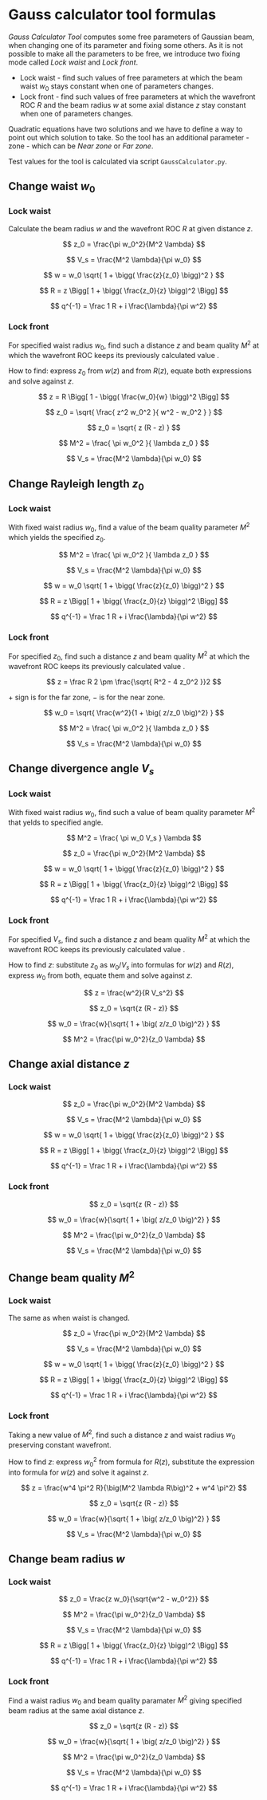 # Gauss calculator tool formulas

*Gauss Calculator Tool* computes some free parameters of Gaussian beam, when changing one of its parameter and fixing some others. As it is not possible to make all the parameters to be free, we introduce two fixing mode called *Lock waist* and *Lock front*.

- Lock waist - find such values of free parameters at which the beam waist $w_0$ stays constant when one of parameters changes.
- Lock front - find such values of free parameters at which the wavefront ROC $R$ and the beam radius $w$ at some axial distance $z$ stay constant when one of parameters changes.

Quadratic equations have two solutions and we have to define a way to point out which solution to take. So the tool has an additional parameter - zone - which can be *Near zone* or *Far zone*.

Test values for the tool is calculated via script `GaussCalculator.py`.


## Change waist $w_0$

### Lock waist

Calculate the beam radius $w$ and the wavefront ROC $R$ at given distance $z$.

$$ z_0 = \frac{\pi w_0^2}{M^2 \lambda}  $$

$$ V_s = \frac{M^2 \lambda}{\pi w_0}  $$

$$ w = w_0 \sqrt{ 1 + \bigg( \frac{z}{z_0} \bigg)^2 } $$ 

$$ R = z \Bigg[ 1 + \bigg( \frac{z_0}{z} \bigg)^2 \Bigg] $$

$$ q^{-1} = \frac 1 R + i \frac{\lambda}{\pi w^2} $$

### Lock front

For specified waist radius $w_0$, find such a distance $z$ and beam quality $M^2$ at which the wavefront ROC keeps its previously calculated value .

How to find: express $z_0$ from $w(z)$ and from $R(z)$, equate both expressions and solve against $z$.

$$ z = R \Bigg[ 1 - \bigg( \frac{w_0}{w} \bigg)^2 \Bigg] $$

$$ z_0 = \sqrt{ \frac{ z^2 w_0^2 }{ w^2 - w_0^2 } } $$

$$ z_0 = \sqrt{ z (R - z) }  $$

$$ M^2 = \frac{ \pi w_0^2 }{ \lambda z_0 }  $$

$$ V_s = \frac{M^2 \lambda}{\pi w_0}  $$


## Change Rayleigh length $z_0$

### Lock waist
With fixed waist radius $w_0$, find a value of the beam quality parameter $M^2$ which yields the specified $z_0$.

$$ M^2 = \frac{ \pi w_0^2 }{ \lambda z_0 }  $$

$$ V_s = \frac{M^2 \lambda}{\pi w_0}  $$

$$ w = w_0 \sqrt{ 1 + \bigg( \frac{z}{z_0} \bigg)^2 } $$ 

$$ R = z \Bigg[ 1 + \bigg( \frac{z_0}{z} \bigg)^2 \Bigg] $$

$$ q^{-1} = \frac 1 R + i \frac{\lambda}{\pi w^2} $$

### Lock front
For specified $z_0$, find such a distance $z$ and beam quality $M^2$ at which the wavefront ROC keeps its previously calculated value .

$$ z = \frac R 2 \pm \frac{\sqrt{ R^2 - 4 z_0^2 }}2  $$

$+$ sign is for the far zone, $-$ is for the near zone.

$$ w_0 = \sqrt{ \frac{w^2}{1 + \big( z/z_0 \big)^2} } $$

$$ M^2 = \frac{ \pi w_0^2 }{ \lambda z_0 }  $$

$$ V_s = \frac{M^2 \lambda}{\pi w_0}  $$


## Change divergence angle $V_s$

### Lock waist
With fixed waist radius $w_0$, find such a value of beam quality parameter $M^2$ that yelds to specified angle.

$$ M^2 = \frac{ \pi w_0 V_s } \lambda $$

$$ z_0 = \frac{\pi w_0^2}{M^2 \lambda}  $$

$$ w = w_0 \sqrt{ 1 + \bigg( \frac{z}{z_0} \bigg)^2 } $$ 

$$ R = z \Bigg[ 1 + \bigg( \frac{z_0}{z} \bigg)^2 \Bigg] $$

$$ q^{-1} = \frac 1 R + i \frac{\lambda}{\pi w^2} $$

### Lock front
For specified $V_s$, find such a distance $z$ and beam quality $M^2$ at which the wavefront ROC keeps its previously calculated value .

How to find $z$: substitute $z_0$ as $w_0/V_s$ into formulas for $w(z)$ and $R(z)$, express $w_0$ from both, equate them and solve against $z$.

$$ z = \frac{w^2}{R V_s^2} $$

$$ z_0 = \sqrt{z (R - z)}  $$

$$ w_0 = \frac{w}{\sqrt{ 1 + \big( z/z_0 \big)^2} } $$

$$ M^2 = \frac{\pi w_0^2}{z_0 \lambda} $$ 


## Change axial distance $z$

### Lock waist

$$ z_0 = \frac{\pi w_0^2}{M^2 \lambda}  $$

$$ V_s = \frac{M^2 \lambda}{\pi w_0}  $$

$$ w = w_0 \sqrt{ 1 + \bigg( \frac{z}{z_0} \bigg)^2 } $$ 

$$ R = z \Bigg[ 1 + \bigg( \frac{z_0}{z} \bigg)^2 \Bigg] $$

$$ q^{-1} = \frac 1 R + i \frac{\lambda}{\pi w^2} $$

### Lock front

$$ z_0 = \sqrt{z (R - z)}  $$

$$ w_0 = \frac{w}{\sqrt{ 1 + \big( z/z_0 \big)^2} } $$

$$ M^2 = \frac{\pi w_0^2}{z_0 \lambda} $$ 

$$ V_s = \frac{M^2 \lambda}{\pi w_0}  $$


## Change beam quality $M^2$

### Lock waist
The same as when waist is changed.

$$ z_0 = \frac{\pi w_0^2}{M^2 \lambda}  $$

$$ V_s = \frac{M^2 \lambda}{\pi w_0}  $$

$$ w = w_0 \sqrt{ 1 + \bigg( \frac{z}{z_0} \bigg)^2 } $$ 

$$ R = z \Bigg[ 1 + \bigg( \frac{z_0}{z} \bigg)^2 \Bigg] $$

$$ q^{-1} = \frac 1 R + i \frac{\lambda}{\pi w^2} $$

### Lock front
Taking a new value of $M^2$, find such a distance $z$ and waist radius $w_0$ preserving constant wavefront.

How to find $z$: express $w_0^2$ from formula for $R(z)$, substitute the expression into formula for $w(z)$ and solve it against $z$.

$$ z = \frac{w^4 \pi^2 R}{\big(M^2 \lambda R\big)^2 + w^4 \pi^2} $$

$$ z_0 = \sqrt{z (R - z)}  $$

$$ w_0 = \frac{w}{\sqrt{ 1 + \big( z/z_0 \big)^2} } $$

$$ V_s = \frac{M^2 \lambda}{\pi w_0}  $$


## Change beam radius $w$

### Lock waist

$$ z_0 = \frac{z w_0}{\sqrt{w^2 - w_0^2}} $$

$$ M^2 = \frac{\pi w_0^2}{z_0 \lambda} $$ 

$$ V_s = \frac{M^2 \lambda}{\pi w_0}  $$

$$ R = z \Bigg[ 1 + \bigg( \frac{z_0}{z} \bigg)^2 \Bigg] $$

$$ q^{-1} = \frac 1 R + i \frac{\lambda}{\pi w^2} $$

### Lock front
Find a waist radius $w_0$ and beam quality paramater $M^2$ giving specified beam radius at the same axial distance $z$.

$$ z_0 = \sqrt{z (R - z)}  $$

$$ w_0 = \frac{w}{\sqrt{ 1 + \big( z/z_0 \big)^2} } $$

$$ M^2 = \frac{\pi w_0^2}{z_0 \lambda} $$ 

$$ V_s = \frac{M^2 \lambda}{\pi w_0}  $$

$$ q^{-1} = \frac 1 R + i \frac{\lambda}{\pi w^2} $$

